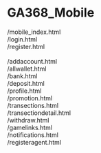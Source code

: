 # GA368_Mobile
/mobile_index.html<br>
/login.html<br>
/register.html<br>
<br>
/addaccount.html<br>
/allwallet.html<br>
/bank.html<br>
/deposit.html<br>
/profile.html<br>
/promotion.html<br>
/transections.html<br>
/transectiondetail.html<br>
/withdraw.html<br>
/gamelinks.html<br>
/notifications.html<br>
/registeragent.html<br>
